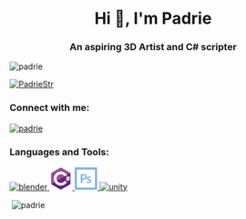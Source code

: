 <h1 align="center">Hi 👋, I'm Padrie</h1>
<h3 align="center">An aspiring 3D Artist and C# scripter</h3>

<p align="left"> <img src="https://komarev.com/ghpvc/?username=padrie&label=Profile%20views&color=0e75b6&style=flat" alt="padrie" /> </p>

<p align="left"> <a href="https://twitter.com/PadrieStr" target="blank"><img src="https://img.shields.io/twitter/follow/padrie?logo=twitter&style=for-the-badge" alt="PadrieStr" /></a> </p>

<h3 align="left">Connect with me:</h3>
<p align="left">
<a href="https://twitter.com/PadrieStr" target="blank"><img align="center" src="https://raw.githubusercontent.com/rahuldkjain/github-profile-readme-generator/master/src/images/icons/Social/twitter.svg" alt="padrie" height="30" width="40" /></a>
</p>

<h3 align="left">Languages and Tools:</h3>
<p align="left"> <a href="https://www.blender.org/" target="_blank" rel="noreferrer"> <img src="https://download.blender.org/branding/community/blender_community_badge_white.svg" alt="blender" width="40" height="40"/> </a> <a href="https://www.w3schools.com/cs/" target="_blank" rel="noreferrer"> <img src="https://raw.githubusercontent.com/devicons/devicon/master/icons/csharp/csharp-original.svg" alt="csharp" width="40" height="40"/> </a> <a href="https://www.photoshop.com/en" target="_blank" rel="noreferrer"> <img src="https://raw.githubusercontent.com/devicons/devicon/master/icons/photoshop/photoshop-line.svg" alt="photoshop" width="40" height="40"/> </a> <a href="https://unity.com/" target="_blank" rel="noreferrer"> <img src="https://www.vectorlogo.zone/logos/unity3d/unity3d-icon.svg" alt="unity" width="40" height="40"/> </a> </p>

<p>&nbsp;<img align="center" src="https://github-readme-stats.vercel.app/api?username=padrie&show_icons=true&locale=en" alt="padrie" /></p>

